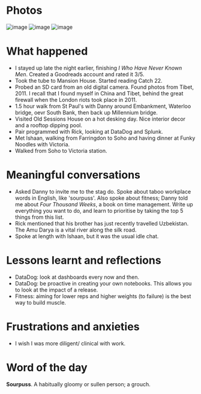 # Photos

![image](https://github.com/user-attachments/assets/35261bd4-50ad-4bd7-a104-241be7dfa2f6)
![image](https://github.com/user-attachments/assets/2b218394-ee79-4181-8c03-7cba920d3936)
![image](https://github.com/user-attachments/assets/c5f496f1-9b3b-43d8-8bc4-72b66442c4f3)

# What happened
- I stayed up late the night earlier, finishing *I Who Have Never Known Men*. Created a Goodreads account and rated it 3/5.
- Took the tube to Mansion House. Started reading Catch 22.
- Probed an SD card from an old digital camera. Found photos from Tibet, 2011. I recall that I found myself in China and Tibet, behind the great firewall when the London riots took place in 2011.
- 1.5 hour walk from St Paul's with Danny around Embankment, Waterloo bridge, oevr South Bank, then back up Millennium bridge.
- Visited Old Sessions House on a hot desking day. Nice interior decor and a rooftop dipping pool.
- Pair programmed with Rick, looking at DataDog and Splunk.
- Met Ishaan, walking from Farringdon to Soho and having dinner at Funky Noodles with Victoria.
- Walked from Soho to Victoria station.

# Meaningful conversations
- Asked Danny to invite me to the stag do. Spoke about taboo workplace words in English, like 'sourpuss'. Also spoke about fitness; Danny told me about *Four Thousand Weeks*, a book on time management. Write up everything you want to do, and learn to prioritise by taking the top 5 things from this list.
- Rick mentioned that his brother has just recently travelled Uzbekistan. The Amu Darya is a vital river along the silk road.
- Spoke at length with Ishaan, but it was the usual idle chat. 

# Lessons learnt and reflections
- DataDog: look at dashboards every now and then.
- DataDog: be proactive in creating your own notebooks. This allows you to look at the impact of a release.
- Fitness: aiming for lower reps and higher weights (to failure) is the best way to build muscle.

# Frustrations and anxieties
- I wish I was more diligent/ clinical with work.

# Word of the day
**Sourpuss**. A habitually gloomy or sullen person; a grouch.
